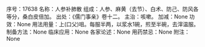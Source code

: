 序号：17638
名称：人参补肺散
组成：人参、麻黄（去节）、白术、防己、防风各等分，桑白皮倍加。
出处：《儒门事亲》卷十二。
主治：咳嗽。
加减：None
功效：None
用法用量：上(口父)咀。每服半两，以浆水1碗，煎至半碗，去滓温服。
制备方法：None
临床应用：None
各家论述：None
用药禁忌：None
附注：None

